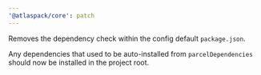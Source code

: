 ```yaml
---
'@atlaspack/core': patch
---
```


Removes the dependency check within the config default `package.json`.

Any dependencies that used to be auto-installed from `parcelDependencies` should
now be installed in the project root.

